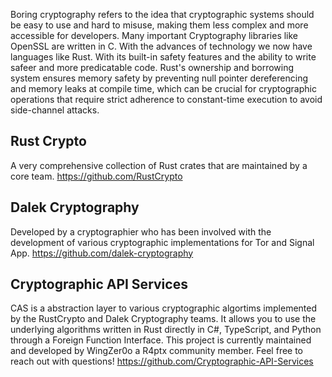 Boring cryptography refers to the idea that cryptographic systems should be easy to use and hard to misuse, making them less complex and more accessible for developers.
Many important Cryptography libraries like OpenSSL are written in C. With the advances of technology we now have languages like Rust. With its built-in safety features 
and the ability to write safeer and more predicatable code. Rust's ownership and borrowing system ensures memory safety by preventing null pointer dereferencing and memory leaks at compile time, which can be crucial for cryptographic operations that require strict adherence to constant-time execution to avoid side-channel attacks.

## Rust Crypto
A very comprehensive collection of Rust crates that are maintained by a core team. 
https://github.com/RustCrypto

## Dalek Cryptography 
Developed by a cryptographier who has been involved with the development of various cryptographic implementations for Tor and Signal App.
https://github.com/dalek-cryptography

## Cryptographic API Services
CAS is a abstraction layer to various cryptographic algortims implemented by the RustCrypto and Dalek Cryptography teams. It allows you to use the underlying algorithms written in Rust directly in C#, TypeScript, and Python through a Foreign Function Interface.
This project is currently maintained and developed by WingZer0o a R4ptx community member. Feel free to reach out with questions!
https://github.com/Cryptographic-API-Services
